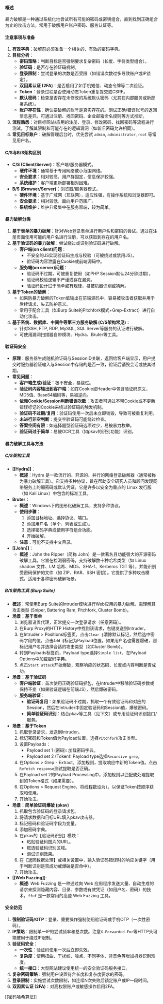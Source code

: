#### 概述
暴力破解是一种通过系统化地尝试所有可能的密码或密钥组合，直到找到正确组合为止的攻击方法。常用于破解用户账户密码、服务认证等。

#### 注意事项与准备
1.  **有效字典**：破解前必须准备一个相关的、有效的密码字典。
2.  **目标分析**：
    *   **密码策略**：判断目标是否强制要求复杂密码（长度、字符类型组合）。
    *   **验证码**：是否存在验证码机制。
    *   **登录限制**：尝试登录的次数是否受限（如错误次数过多导致账户或IP锁定）。
    *   **双因素认证 (2FA)**：是否启用了如手机短信、动态令牌等二次验证。
    *   **Token**：登录过程是否使用动态Token重复提交或CSRF。
    *   **默认密码**：检查是否存在未修改的系统默认密码（尤其在内部服务或新部署系统）。
    *   **账户存在性**：确认要破解的账号是真实存在的。测试正确/错误账号的返回信息差异。可通过注册、找回密码、企业邮箱命名规则等方式推断。
3.  **流程熟悉**：对目标网站/应用的注册、登录、修改密码、找回密码等流程进行测试，了解其限制和可能存在的逻辑漏洞（如新旧密码允许相同）。
4.  **常见目标账户**：破解管理后台时，优先尝试 `admin`, `administrator`, `root` 等常见用户名。

#### C/S与B/S架构区别
*   **C/S (Client/Server)**：客户端/服务器模式。
    *   **硬件环境**：通常基于专用网络或小范围网络。
    *   **安全要求**：相对较高，用户群固定，信息保护较强。
    *   **系统维护**：客户端更新部署相对困难。
*   **B/S (Browser/Server)**：浏览器/服务器模式。
    *   **硬件环境**：基于广域网（互联网），适应性强，有操作系统和浏览器即可。
    *   **安全要求**：相对较低，面向用户范围广。
    *   **系统维护**：维护升级集中在服务器端，较为简单。

#### 暴力破解分类
1.  **基于表单的暴力破解**：针对Web登录表单进行用户名和密码的尝试。通过在注册页面使用可能的用户名进行注册，可以获取到存在的用户名。
2.  **基于验证码的暴力破解**：尝试绕过或识别验证码进行破解。
    *   **客户端(on client)问题**：
        *   不安全的JS实现验证码生成与校验（可被绕过或禁用JS）。
        *   验证码内容泄露在Cookie或前端源码中。
    *   **服务端(on server)问题**：
        *   验证码不过期，可被重复使用（如PHP Session默认24分钟过期）。
        *   验证码校验逻辑不严谨或存在漏洞。
        *   验证码设计过于简单或有规律，易被机器识别或猜解。
3.  **基于Token的破解**：
    *   如果防暴力破解的Token值输出在前端源码中，容易被攻击者获取并用于后续请求，失去防护意义。
    *   常用于配合工具（如Burp Suite的Pitchfork模式+Grep-Extract）进行自动化攻击。
4.  **基于系统、数据库、中间件等第三方服务破解 (C/S架构常见)**：
    *   针对SSH, FTP, RDP, MySQL, SQL Server等服务的认证进行破解。
    *   可使用漏洞扫描器自带模块、Hydra、Bruter等工具。

#### 验证码安全
*   **原理**：服务器生成随机验证码与SessionID关联，返回给客户端显示，用户提交时服务器验证输入与Session中存储的是否一致，验证后销毁会话或使其过期。
*   **常见问题**：
    *   **客户端生成/验证**：极不安全，易绕过。
    *   **验证码内容输出到客户端**：如在Cookie或Header中包含验证码原文、MD5值、Base64编码等，易被逆向。
    *   **依赖Cookie/Session判断错误次数**：攻击者可通过不带Cookie或不更新错误标记的Cookie来绕过验证码的触发机制。
    *   **验证码不过期/复用**：验证码使用一次后未立即销毁，导致可被重复利用。
    *   **未进行非空判断**：提交空验证码可能绕过检查。
    *   **答案空间有限**：如选择题型验证码选项过少，易被暴力枚举。
    *   **验证码过于简单**：易被OCR工具（如pkav的识别功能）识别。

#### 暴力破解工具与方法

##### C/S架构工具
*   **[[Hydra]]**：
    *   **概述**：Hydra 是一款流行的、开源的、并行的网络登录破解器（通常被称为暴力破解工具）。它支持多种协议，旨在帮助安全研究人员和顾问发现网络服务上的弱密码或默认凭证。它是许多以安全为重点的 Linux 发行版（如 Kali Linux）中包含的标准工具。
*   **Bruter**：
    *   **概述**：Windows下的图形化破解工具，支持多种协议。
    *   **使用步骤**：
        1.  添加目标地址、选择协议、端口。
        2.  添加用户名（单个、列表或生成）。
        3.  选择密码字典或使用字符组合功能。
        4.  开始破解。
    *   **注意**：可能不支持中文目录。
*   **[[John]]**：
    *   **概述**：John the Ripper（简称 John）是一款著名且功能强大的开源密码破解工具。它旨在检测弱密码，支持破解数十种哈希类型（如 Linux shadow 文件、LM 哈希、MD5、SHA-1、Kerberos TGT 等），并能识别受密码保护的文件（如 ZIP、RAR、SSH 密钥）。它提供了多种攻击模式，适用于各种密码破解场景。

##### B/S架构工具 (Burp Suite)
*   **概述**：常使用Burp Suite的Intruder模块进行Web应用的暴力破解。需理解其攻击类型 (Sniper, Battering Ram, Pitchfork, Cluster Bomb)。
*   **场景：基于表单**
    1.  浏览器设置代理，正常提交一次登录请求（任意密码）。
    2.  在Burp Proxy的HTTP History中找到该请求，右键发送到Intruder。
    3.  在Intruder > Positions标签页，点击`Clear §`清除默认标记，然后选中密码字段的值，点击`Add §`标记为Payload位置。如果用户名也需要爆破，则标记用户名并选择合适的攻击类型（如Cluster Bomb）。
    4.  转到Payloads标签页，Payload type选择`Simple list`，在Payload Options中加载密码字典。
    5.  点击`Start attack`开始爆破，观察响应的状态码、长度或内容判断是否成功。
*   **场景：基于验证码**
    *   **客户端验证**：首次使用正确验证码抓包，在Intruder中移除验证码参数或保持不变（如果验证逻辑在前端JS），然后爆破密码。
    *   **服务端验证**：
        *   **验证码复用**：如果验证码不过期，抓取一个有效验证码和对应的Session，然后在Intruder中固定验证码和Session值，爆破密码。
        *   **简单验证码识别**：结合pkav等工具（见下文）或专用验证码识别接口/服务。
*   **场景：基于Token**
    1.  抓取登录请求，发送到Intruder。
    2.  标记密码和Token值为Payload位置。选择`Pitchfork`攻击类型。
    3.  设置Payloads：
        *   Payload set 1 (密码): 加载密码字典。
        *   Payload set 2 (Token): Payload type选择`Recursive grep`。
    4.  在Options > Grep - Extract，添加规则，提取响应中新的Token值。点击`Refetch response`测试提取是否正确。
    5.  在Payload set 2的Payload Processing中，添加规则以匹配或处理提取到的Token格式（如果需要）。
    6.  在Options > Request Engine，将线程数设为`1`，以保证Token按顺序获取和使用。
    7.  开始攻击。
*   **场景：简单验证码爆破 (pkav)**
    1.  抓取包含验证码的登录请求包。
    2.  将请求数据和目标URL填入pkav攻击器。
    3.  标记密码和验证码字段为变量。
    4.  添加密码字典。
    5.  在pkav的【验证码识别】模块：
        *   粘贴验证码图片的URL。
        *   框选验证码识别区域。
        *   测试识别效果。
    6.  在【返回数据处理】或相关设置中，输入验证码错误时的响应关键字（用于判断识别是否成功或爆破是否命中）。
    7.  开始攻击。
* **[[Web Fuzzing]]**:
	* **概述**: Web Fuzzing 是一种通过向 Web 应用程序发送大量、自动生成的请求来探测隐藏内容、目录、参数或有效凭证（如用户名、密码）的技术。`ffuf` 是一款常用的高速 Web Fuzzing 工具。

#### 安全防范
1.  **强制验证码/OTP**：登录、重要操作强制使用验证码或手机OTP（一次性密码）。
2.  **IP策略**：限制单一IP的尝试频率和总次数。注意`X-Forwarded-For`等HTTP头可能被用于绕过IP限制。
3.  **验证码安全**：
    *   **一次性**：验证码使用一次后立即失效。
    *   **复杂度**：使用扭曲、干扰线、噪点、不同字体、背景色等增加机器识别难度。
    *   **统一接口**：大型网站建议使用统一的安全验证码服务接口。
4.  **复杂密码策略**：强制用户设置符合长度和复杂度要求的密码。
5.  **登录限制**：实施尝试次数限制，如连续N次失败后锁定账户或IP一段时间。
6.  **双因素认证 (2FA)**：对高权限账户或敏感操作启用2FA。


[[密码哈希算法]]
